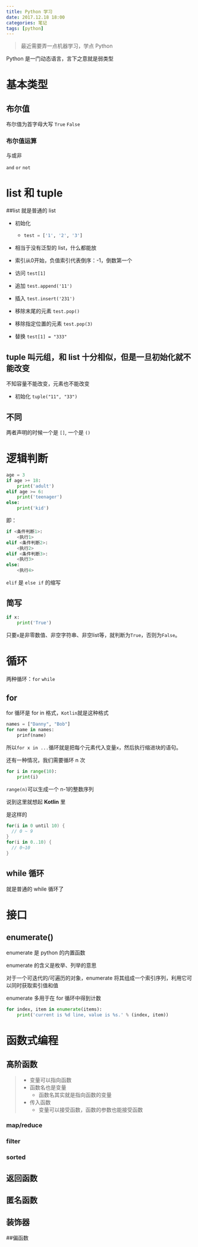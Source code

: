 ```yaml
---
title: Python 学习
date: 2017.12.18 18:00
categories: 笔记
tags: [python]
---
```


> 最近需要弄一点机器学习，学点 Python

Python 是一门动态语言，言下之意就是弱类型

# 基本类型

## 布尔值

布尔值为首字母大写 `True` `False`

### 布尔值运算

与或非

`and` `or` `not`

# list 和 tuple

##list 就是普通的 list

* 初始化

  * ```python
    test = ['1', '2', '3']
    ```

* 相当于没有泛型的 list，什么都能放

* 索引从0开始，负值索引代表倒序：-1，倒数第一个

* 访问 `test[1]`

* 追加 `test.append('11')`

* 插入 `test.insert('231')`

* 移除末尾的元素 `test.pop()`

* 移除指定位置的元素 `test.pop(3)`

* 替换 `test[1] = "333"`

## tuple 叫元组，和 list 十分相似，但是一旦初始化就不能改变

不知容量不能改变，元素也不能改变

* 初始化 `tuple("11", "33")`

## 不同

两者声明的时候一个是 `[]`, 一个是 `()`

# 逻辑判断

```python
age = 3
if age >+ 18:
    print('adult')
elif age >= 6:
    print('teenager')
else:
    print('kid')
```

即：

```python
if <条件判断1>:
    <执行1>
elif <条件判断2>:
    <执行2>
elif <条件判断3>:
    <执行3>
else:
    <执行4>
```

`elif` 是 `else if` 的缩写

## 简写

```python
if x:
    print('True')
```

只要`x`是非零数值、非空字符串、非空list等，就判断为`True`，否则为`False`。

# 循环

两种循环：`for` `while`

## for

for 循环是 for in 格式，`Kotlin`就是这种格式

```python
names = ["Danny", "Bob"]
for name in names:
    prinf(name)
```

所以`for x in ...`循环就是把每个元素代入变量`x`，然后执行缩进块的语句。

还有一种情况，我们需要循环 n 次

```python
for i in range(10):
    print(i)
```

`range(n)`可以生成一个 n-1的整数序列

说到这里就想起 **Kotlin** 里

是这样的

```kotlin
for(i in 0 until 10) {
  // 0 ~ 9
}
for(i in 0..10) {
  // 0~10
}
```

## while 循环

就是普通的 while 循环了

# 接口

## enumerate()

enumerate 是 python 的内置函数

enumerate 的含义是枚举、列举的意思

对于一个可迭代的/可遍历的对象，enumerate 将其组成一个索引序列，利用它可以同时获取索引值和值

enumerate 多用于在 for 循环中得到计数

```python
for index, item in enumerate(items):
    print('current is %d line, value is %s.' % (index, item))
```

# 函数式编程

## 高阶函数

> * 变量可以指向函数
> * 函数名也是变量
>   * 函数名其实就是指向函数的变量
> * 传入函数
>   * 变量可以接受函数，函数的参数也能接受函数

### map/reduce

### filter

### sorted

## 返回函数

## 匿名函数



## 装饰器

##偏函数